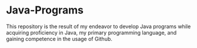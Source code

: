 # Java-Programs
This repository is the result of my endeavor to develop Java programs while acquiring proficiency in Java, my primary programming language, and gaining competence in the usage of Github.
